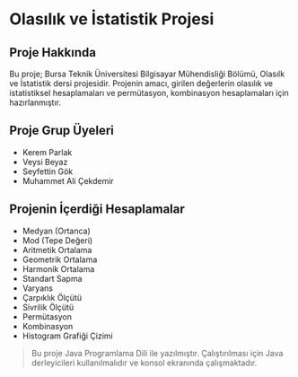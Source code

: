 # Olasılık ve İstatistik Projesi

## Proje Hakkında
Bu proje; Bursa Teknik Üniversitesi Bilgisayar Mühendisliği Bölümü, Olasılk ve İstatistik dersi projesidir. Projenin amacı, girilen değerlerin olasılık ve istatistiksel hesaplamaları ve permütasyon, kombinasyon hesaplamaları için hazırlanmıştır.

## Proje Grup Üyeleri
- Kerem Parlak
- Veysi Beyaz
- Seyfettin Gök
- Muhammet Ali Çekdemir

## Projenin İçerdiği Hesaplamalar
- Medyan (Ortanca)
- Mod (Tepe Değeri)
- Aritmetik Ortalama
- Geometrik Ortalama
- Harmonik Ortalama
- Standart Sapma
- Varyans
- Çarpıklık Ölçütü
- Sivrilik Ölçütü
- Permütasyon
- Kombinasyon
- Histogram Grafiği Çizimi

> Bu proje Java Programlama Dili ile yazılmıştır. Çalıştırılması için Java derleyicileri kullanılmalıdır ve konsol ekranında çalışmaktadır.
